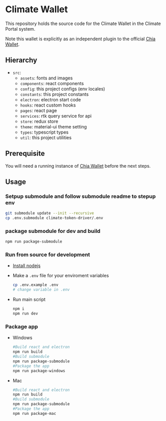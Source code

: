 # Climate Wallet

This repository holds the source code for the Climate Wallet in the Climate Portal system.

Note this wallet is explicitly as an independent plugin to the official [Chia Wallet](https://www.chia.net/downloads/).

## Hierarchy

- `src`:
  - `assets`: fonts and images
  - `components`: react components
  - `config`: this project configs (env locales)
  - `constants`: this project constants
  - `electron`: electron start code
  - `hooks`: react custom hooks
  - `pages`: react page
  - `services`: rtk query service for api
  - `store`: redux store
  - `theme`: material-ui theme setting
  - `types`: typescript types
  - `util`: this project utilities

## Prerequisite

You will need a running instance of [Chia Wallet](https://www.chia.net/downloads/) before the next steps.

## Usage

### Setpup submodule and follow submodule readme to stepup env

```sh
git submodule update --init --recursive
cp .env.submodule climate-token-driver/.env
```

### package submodule for dev and build

```sh
npm run package-submodule
```

### Run from source for development

- [Install nodejs](https://nodejs.org/en/)

- Make a `.env` file for your enviroment variables

  ```sh
  cp .env.example .env
  # change variable in .env
  ```

- Run main script

  ```sh
  npm i
  npm run dev
  ```

### Package app

- Windows

  ```sh
  #Build react and electron
  npm run build
  #Build submodule
  npm run package-submodule
  #Package the app
  npm run package-windows

  ```

- Mac

  ```sh
  #Build react and electron
  npm run build
  #Build submodule
  npm run package-submodule
  #Package the app
  npm run package-mac
  ```
